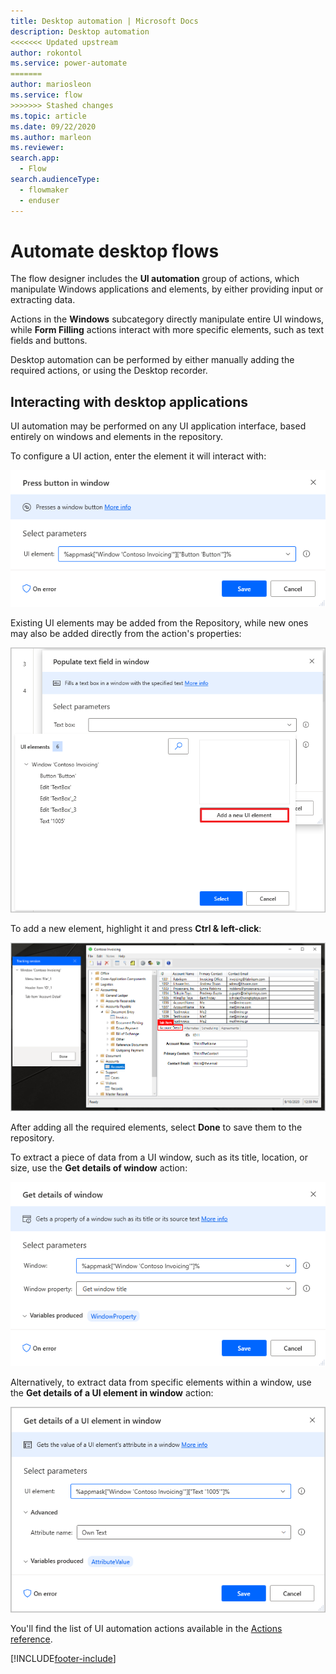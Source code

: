 ```yaml
---
title: Desktop automation | Microsoft Docs
description: Desktop automation
<<<<<<< Updated upstream
author: rokontol
ms.service: power-automate
=======
author: mariosleon
ms.service: flow
>>>>>>> Stashed changes
ms.topic: article
ms.date: 09/22/2020
ms.author: marleon
ms.reviewer:
search.app: 
  - Flow
search.audienceType: 
  - flowmaker
  - enduser
---
```


# Automate desktop flows



The flow designer includes the **UI automation** group of actions, which manipulate Windows applications and elements, by either providing input or extracting data.

Actions in the **Windows** subcategory directly manipulate entire UI windows, while **Form Filling** actions interact with more specific elements, such as text fields and buttons.

Desktop automation can be performed by either manually adding the required actions, or using the Desktop recorder.

## Interacting with desktop applications

UI automation may be performed on any UI application interface, based entirely on windows and elements in the repository.

To configure a UI action, enter the element it will interact with:

![Press button in window action](./media/ui-automation/press-button-in-window-action.png)

Existing UI elements may be added from the Repository, while new ones may also be added directly from the action's properties:

![Adding new elements through a UI action](./media/ui-automation/adding-new-elements-through-a-ui-action.png)

To add a new element, highlight it and press **Ctrl & left-click**:

![Capturing new UI elements](./media/ui-automation/capturing-new-ui-elements.png)

After adding all the required elements, select **Done** to save them to the repository.

To extract a piece of data from a UI window, such as its title, location, or size, use the **Get details of window** action:

![Get details of window action](./media/ui-automation/get-details-of-window-action.png)

Alternatively, to extract data from specific elements within a window, use the **Get details of a UI element in window** action:

![Get details of a UI element in window action](./media/ui-automation/get-details-of-a-ui-element-in-window.png)

You'll find the list of UI automation actions available in the [Actions reference](actions-reference/uiautomation.md).


[!INCLUDE[footer-include](../includes/footer-banner.md)]
